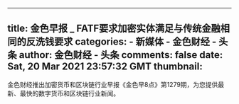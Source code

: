 
---
title: 金色早报 _ FATF要求加密实体满足与传统金融相同的反洗钱要求
categories: 
    - 新媒体
    - 金色财经 - 头条
author: 金色财经 - 头条
comments: false
date: Sat, 20 Mar 2021 23:57:32 GMT
thumbnail: 
---

<div>   
金色财经推出加密货币和区块链行业早报《金色早8点》第1279期，为您提供最新、最快的数字货币和区块链行业新闻。  
</div>
            